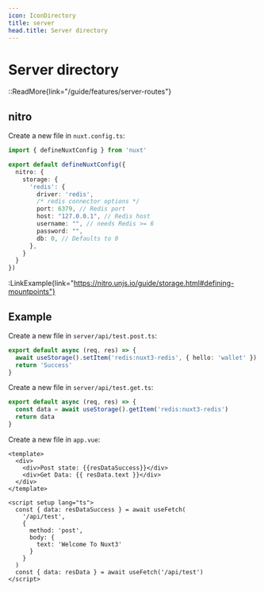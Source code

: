 ```yaml
---
icon: IconDirectory
title: server
head.title: Server directory
---
```


# Server directory

::ReadMore{link="/guide/features/server-routes"}

## nitro

Create a new file in `nuxt.config.ts`:

```ts [nuxt.config.ts]
import { defineNuxtConfig } from 'nuxt'

export default defineNuxtConfig({
  nitro: {
    storage: {
      'redis': {
        driver: 'redis',
        /* redis connector options */
        port: 6379, // Redis port
        host: "127.0.0.1", // Redis host
        username: "", // needs Redis >= 6
        password: "",
        db: 0, // Defaults to 0
      },
    }
  }
})
```

:LinkExample{link="https://nitro.unjs.io/guide/storage.html#defining-mountpoints"}

## Example

Create a new file in `server/api/test.post.ts`:

```ts [/server/api/test.post.ts]
export default async (req, res) => {
  await useStorage().setItem('redis:nuxt3-redis', { hello: 'wallet' })
  return 'Success'
}
```

Create a new file in `server/api/test.get.ts`:

```ts [/server/api/test.get.ts]
export default async (req, res) => {
  const data = await useStorage().getItem('redis:nuxt3-redis')
  return data
}
```

Create a new file in `app.vue`:

```vue [app.vue]
<template>
  <div>
    <div>Post state: {{resDataSuccess}}</div>
    <div>Get Data: {{ resData.text }}</div>
  </div>
</template>

<script setup lang="ts">
  const { data: resDataSuccess } = await useFetch(
    '/api/test', 
    {
      method: 'post',
      body: {
        text: 'Welcome To Nuxt3'
      }
    }
  )
  const { data: resData } = await useFetch('/api/test')
</script>
```
